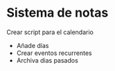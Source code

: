 # Sistema de notas
Crear script para el calendario
- Añade días
- Crear eventos recurrentes
- Archiva dias pasados
